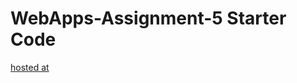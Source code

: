 # WebApps-Assignment-5 Starter Code

[hosted at](https://44-563-webapps-f21.github.io/webapps-s21-assignment-5-hiteshreddy403/animals.html)
